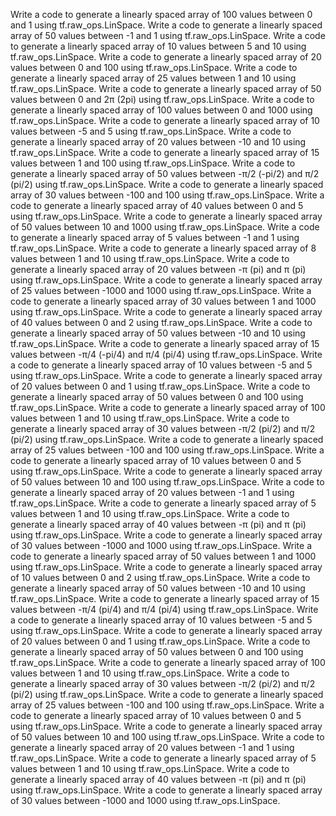 Write a code to generate a linearly spaced array of 100 values between 0 and 1 using tf.raw_ops.LinSpace.
Write a code to generate a linearly spaced array of 50 values between -1 and 1 using tf.raw_ops.LinSpace.
Write a code to generate a linearly spaced array of 10 values between 5 and 10 using tf.raw_ops.LinSpace.
Write a code to generate a linearly spaced array of 20 values between 0 and 100 using tf.raw_ops.LinSpace.
Write a code to generate a linearly spaced array of 25 values between 1 and 10 using tf.raw_ops.LinSpace.
Write a code to generate a linearly spaced array of 50 values between 0 and 2π (2pi) using tf.raw_ops.LinSpace.
Write a code to generate a linearly spaced array of 100 values between 0 and 1000 using tf.raw_ops.LinSpace.
Write a code to generate a linearly spaced array of 10 values between -5 and 5 using tf.raw_ops.LinSpace.
Write a code to generate a linearly spaced array of 20 values between -10 and 10 using tf.raw_ops.LinSpace.
Write a code to generate a linearly spaced array of 15 values between 1 and 100 using tf.raw_ops.LinSpace.
Write a code to generate a linearly spaced array of 50 values between -π/2 (-pi/2) and π/2 (pi/2) using tf.raw_ops.LinSpace.
Write a code to generate a linearly spaced array of 30 values between -100 and 100 using tf.raw_ops.LinSpace.
Write a code to generate a linearly spaced array of 40 values between 0 and 5 using tf.raw_ops.LinSpace.
Write a code to generate a linearly spaced array of 50 values between 10 and 1000 using tf.raw_ops.LinSpace.
Write a code to generate a linearly spaced array of 5 values between -1 and 1 using tf.raw_ops.LinSpace.
Write a code to generate a linearly spaced array of 8 values between 1 and 10 using tf.raw_ops.LinSpace.
Write a code to generate a linearly spaced array of 20 values between -π (pi) and π (pi) using tf.raw_ops.LinSpace.
Write a code to generate a linearly spaced array of 25 values between -1000 and 1000 using tf.raw_ops.LinSpace.
Write a code to generate a linearly spaced array of 30 values between 1 and 1000 using tf.raw_ops.LinSpace.
Write a code to generate a linearly spaced array of 40 values between 0 and 2 using tf.raw_ops.LinSpace.
Write a code to generate a linearly spaced array of 50 values between -10 and 10 using tf.raw_ops.LinSpace.
Write a code to generate a linearly spaced array of 15 values between -π/4 (-pi/4) and π/4 (pi/4) using tf.raw_ops.LinSpace.
Write a code to generate a linearly spaced array of 10 values between -5 and 5 using tf.raw_ops.LinSpace.
Write a code to generate a linearly spaced array of 20 values between 0 and 1 using tf.raw_ops.LinSpace.
Write a code to generate a linearly spaced array of 50 values between 0 and 100 using tf.raw_ops.LinSpace.
Write a code to generate a linearly spaced array of 100 values between 1 and 10 using tf.raw_ops.LinSpace.
Write a code to generate a linearly spaced array of 30 values between -π/2 (pi/2) and π/2 (pi/2) using tf.raw_ops.LinSpace.
Write a code to generate a linearly spaced array of 25 values between -100 and 100 using tf.raw_ops.LinSpace.
Write a code to generate a linearly spaced array of 10 values between 0 and 5 using tf.raw_ops.LinSpace.
Write a code to generate a linearly spaced array of 50 values between 10 and 100 using tf.raw_ops.LinSpace.
Write a code to generate a linearly spaced array of 20 values between -1 and 1 using tf.raw_ops.LinSpace.
Write a code to generate a linearly spaced array of 5 values between 1 and 10 using tf.raw_ops.LinSpace.
Write a code to generate a linearly spaced array of 40 values between -π (pi) and π (pi) using tf.raw_ops.LinSpace.
Write a code to generate a linearly spaced array of 30 values between -1000 and 1000 using tf.raw_ops.LinSpace.
Write a code to generate a linearly spaced array of 50 values between 1 and 1000 using tf.raw_ops.LinSpace.
Write a code to generate a linearly spaced array of 10 values between 0 and 2 using tf.raw_ops.LinSpace.
Write a code to generate a linearly spaced array of 50 values between -10 and 10 using tf.raw_ops.LinSpace.
Write a code to generate a linearly spaced array of 15 values between -π/4 (pi/4) and π/4 (pi/4) using tf.raw_ops.LinSpace.
Write a code to generate a linearly spaced array of 10 values between -5 and 5 using tf.raw_ops.LinSpace.
Write a code to generate a linearly spaced array of 20 values between 0 and 1 using tf.raw_ops.LinSpace.
Write a code to generate a linearly spaced array of 50 values between 0 and 100 using tf.raw_ops.LinSpace.
Write a code to generate a linearly spaced array of 100 values between 1 and 10 using tf.raw_ops.LinSpace.
Write a code to generate a linearly spaced array of 30 values between -π/2 (pi/2) and π/2 (pi/2) using tf.raw_ops.LinSpace.
Write a code to generate a linearly spaced array of 25 values between -100 and 100 using tf.raw_ops.LinSpace.
Write a code to generate a linearly spaced array of 10 values between 0 and 5 using tf.raw_ops.LinSpace.
Write a code to generate a linearly spaced array of 50 values between 10 and 100 using tf.raw_ops.LinSpace.
Write a code to generate a linearly spaced array of 20 values between -1 and 1 using tf.raw_ops.LinSpace.
Write a code to generate a linearly spaced array of 5 values between 1 and 10 using tf.raw_ops.LinSpace.
Write a code to generate a linearly spaced array of 40 values between -π (pi) and π (pi) using tf.raw_ops.LinSpace.
Write a code to generate a linearly spaced array of 30 values between -1000 and 1000 using tf.raw_ops.LinSpace.